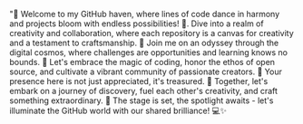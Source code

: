 "🌟 Welcome to my GitHub haven, where lines of code dance in harmony and projects bloom with endless possibilities! 🚀. Dive into a realm of creativity and collaboration, where each repository is a canvas for creativity and a testament to craftsmanship. 🎨 Join me on an odyssey through the digital cosmos, where challenges are opportunities and learning knows no bounds. 🌱 Let's embrace the magic of coding, honor the ethos of open source, and cultivate a vibrant community of passionate creators. 🤝 Your presence here is not just appreciated, it's treasured. 💖 Together, let's embark on a journey of discovery, fuel each other's creativity, and craft something extraordinary. 🌈 The stage is set, the spotlight awaits - let's illuminate the GitHub world with our shared brilliance! 💻✨
